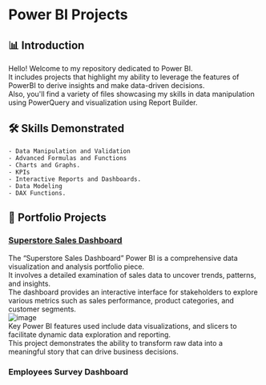# Power BI Projects

## 📊 Introduction

Hello! Welcome to my repository dedicated to Power BI. <br>
It includes projects that highlight my ability to leverage the features of PowerBI to derive insights and make data-driven decisions. <br>
Also, you'll find a variety of files showcasing my skills in data manipulation using PowerQuery and visualization using Report Builder. <br>

## 🛠 Skills Demonstrated

    - Data Manipulation and Validation
    - Advanced Formulas and Functions
    - Charts and Graphs.
    - KPIs
    - Interactive Reports and Dashboards.
    - Data Modeling
    - DAX Functions.

## 📁 Portfolio Projects

### [**Superstore Sales Dashboard**](https://github.com/din3shn/DA_Portfolio_Proj/blob/main/Power%20BI/Superstore/Sales_Report_Superstore.pbix)

The “Superstore Sales Dashboard” Power BI is a comprehensive data visualization and analysis portfolio piece. <br> It involves a detailed examination of sales data to uncover trends, patterns, and insights.<br> The dashboard provides an interactive interface for stakeholders to explore various metrics such as sales performance, product categories, and customer segments.<br>
![image](https://github.com/din3shn/DA_Portfolio_Proj/assets/160537914/c86cfa75-266f-41c2-898d-7dea8bd2aaf4)
<br>
Key Power BI features used include data visualizations, and slicers to facilitate dynamic data exploration and reporting.<br> This project demonstrates the ability to transform raw data into a meaningful story that can drive business decisions.

### **Employees Survey Dashboard**
